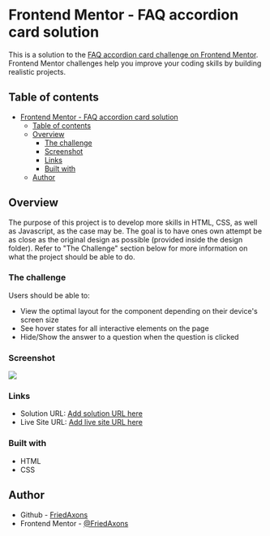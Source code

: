 # Frontend Mentor - FAQ accordion card solution

This is a solution to the [FAQ accordion card challenge on Frontend Mentor](https://www.frontendmentor.io/challenges/faq-accordion-card-XlyjD0Oam). Frontend Mentor challenges help you improve your coding skills by building realistic projects.

## Table of contents

- [Frontend Mentor - FAQ accordion card solution](#frontend-mentor---faq-accordion-card-solution)
  - [Table of contents](#table-of-contents)
  - [Overview](#overview)
    - [The challenge](#the-challenge)
    - [Screenshot](#screenshot)
    - [Links](#links)
    - [Built with](#built-with)
  - [Author](#author)

## Overview

The purpose of this project is to develop more skills in HTML, CSS, as well as Javascript, as the case may be. The goal is to have ones own attempt be as close as the original design as possible (provided inside the design folder). Refer to "The Challenge" section below for more information on what the project should be able to do.

### The challenge

Users should be able to:

- View the optimal layout for the component depending on their device's screen size
- See hover states for all interactive elements on the page
- Hide/Show the answer to a question when the question is clicked

### Screenshot

![](./screenshot.jpg)

### Links

- Solution URL: [Add solution URL here](https://your-solution-url.com)
- Live Site URL: [Add live site URL here](https://your-live-site-url.com)

### Built with

- HTML
- CSS

## Author

- Github - [FriedAxons](https://www.github.com/FriedAxons)
- Frontend Mentor - [@FriedAxons](https://www.frontendmentor.io/profile/FriedAxons)
